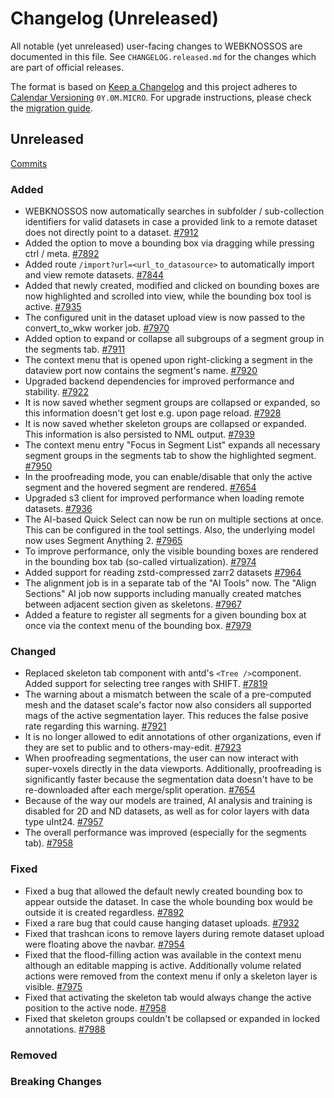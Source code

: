 # Changelog (Unreleased)

All notable (yet unreleased) user-facing changes to WEBKNOSSOS are documented in this file.
See `CHANGELOG.released.md` for the changes which are part of official releases.

The format is based on [Keep a Changelog](http://keepachangelog.com/en/1.0.0/)
and this project adheres to [Calendar Versioning](http://calver.org/) `0Y.0M.MICRO`.
For upgrade instructions, please check the [migration guide](MIGRATIONS.released.md).

## Unreleased
[Commits](https://github.com/scalableminds/webknossos/compare/24.07.0...HEAD)

### Added
- WEBKNOSSOS now automatically searches in subfolder / sub-collection identifiers for valid datasets in case a provided link to a remote dataset does not directly point to a dataset. [#7912](https://github.com/scalableminds/webknossos/pull/7912)
- Added the option to move a bounding box via dragging while pressing ctrl / meta. [#7892](https://github.com/scalableminds/webknossos/pull/7892)
- Added route `/import?url=<url_to_datasource>` to automatically import and view remote datasets. [#7844](https://github.com/scalableminds/webknossos/pull/7844)
- Added that newly created, modified and clicked on bounding boxes are now highlighted and scrolled into view, while the bounding box tool is active. [#7935](https://github.com/scalableminds/webknossos/pull/7935)
- The configured unit in the dataset upload view is now passed to the convert_to_wkw worker job. [#7970](https://github.com/scalableminds/webknossos/pull/7970)
- Added option to expand or collapse all subgroups of a segment group in the segments tab. [#7911](https://github.com/scalableminds/webknossos/pull/7911)
- The context menu that is opened upon right-clicking a segment in the dataview port now contains the segment's name. [#7920](https://github.com/scalableminds/webknossos/pull/7920) 
- Upgraded backend dependencies for improved performance and stability. [#7922](https://github.com/scalableminds/webknossos/pull/7922)
- It is now saved whether segment groups are collapsed or expanded, so this information doesn't get lost e.g. upon page reload. [#7928](https://github.com/scalableminds/webknossos/pull/7928/)
- It is now saved whether skeleton groups are collapsed or expanded. This information is also persisted to NML output. [#7939](https://github.com/scalableminds/webknossos/pull/7939)
- The context menu entry "Focus in Segment List" expands all necessary segment groups in the segments tab to show the highlighted segment. [#7950](https://github.com/scalableminds/webknossos/pull/7950)
- In the proofreading mode, you can enable/disable that only the active segment and the hovered segment are rendered. [#7654](https://github.com/scalableminds/webknossos/pull/7654)
- Upgraded s3 client for improved performance when loading remote datasets. [#7936](https://github.com/scalableminds/webknossos/pull/7936)
- The AI-based Quick Select can now be run on multiple sections at once. This can be configured in the tool settings. Also, the underlying model now uses Segment Anything 2. [#7965](https://github.com/scalableminds/webknossos/pull/7965)
- To improve performance, only the visible bounding boxes are rendered in the bounding box tab (so-called virtualization). [#7974](https://github.com/scalableminds/webknossos/pull/7974)
- Added support for reading zstd-compressed zarr2 datasets [#7964](https://github.com/scalableminds/webknossos/pull/7964)
- The alignment job is in a separate tab of the "AI Tools" now. The "Align Sections" AI job now supports including manually created matches between adjacent section given as skeletons. [#7967](https://github.com/scalableminds/webknossos/pull/7967)  
- Added a feature to register all segments for a given bounding box at once via the context menu of the bounding box. [#7979](https://github.com/scalableminds/webknossos/pull/7979)

### Changed
- Replaced skeleton tab component with antd's `<Tree />`component. Added support for selecting tree ranges with SHIFT. [#7819](https://github.com/scalableminds/webknossos/pull/7819) 
- The warning about a mismatch between the scale of a pre-computed mesh and the dataset scale's factor now also considers all supported mags of the active segmentation layer. This reduces the false posive rate regarding this warning. [#7921](https://github.com/scalableminds/webknossos/pull/7921/)
- It is no longer allowed to edit annotations of other organizations, even if they are set to public and to others-may-edit. [#7923](https://github.com/scalableminds/webknossos/pull/7923)
- When proofreading segmentations, the user can now interact with super-voxels directly in the data viewports. Additionally, proofreading is significantly faster because the segmentation data doesn't have to be re-downloaded after each merge/split operation. [#7654](https://github.com/scalableminds/webknossos/pull/7654)
- Because of the way our models are trained, AI analysis and training is disabled for 2D and ND datasets, as well as for color layers with data type uInt24. [#7957](https://github.com/scalableminds/webknossos/pull/7957)
- The overall performance was improved (especially for the segments tab). [#7958](https://github.com/scalableminds/webknossos/pull/7958)

### Fixed
- Fixed a bug that allowed the default newly created bounding box to appear outside the dataset. In case the whole bounding box would be outside it is created regardless. [#7892](https://github.com/scalableminds/webknossos/pull/7892)
- Fixed a rare bug that could cause hanging dataset uploads. [#7932](https://github.com/scalableminds/webknossos/pull/7932)
- Fixed that trashcan icons to remove layers during remote dataset upload were floating above the navbar. [#7954](https://github.com/scalableminds/webknossos/pull/7954)
- Fixed that the flood-filling action was available in the context menu although an editable mapping is active. Additionally volume related actions were removed from the context menu if only a skeleton layer is visible. [#7975](https://github.com/scalableminds/webknossos/pull/7975)
- Fixed that activating the skeleton tab would always change the active position to the active node. [#7958](https://github.com/scalableminds/webknossos/pull/7958)
- Fixed that skeleton groups couldn't be collapsed or expanded in locked annotations. [#7988](https://github.com/scalableminds/webknossos/pull/7988)

### Removed

### Breaking Changes
